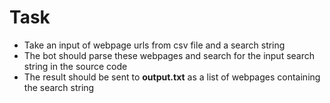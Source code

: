 
# Task
- Take an input of webpage urls from csv file and a search string
- The bot should parse these webpages and search for the input search string in the source code
- The result should be sent to **output.txt** as a list of webpages containing the search string
